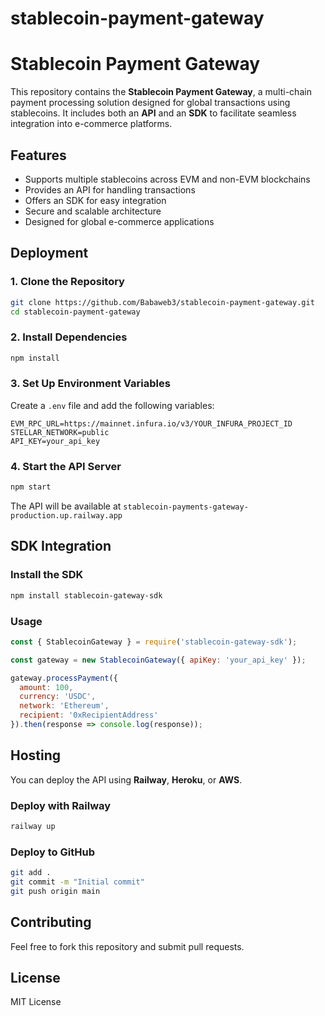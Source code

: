 # stablecoin-payment-gateway

# Stablecoin Payment Gateway

This repository contains the **Stablecoin Payment Gateway**, a multi-chain payment processing solution designed for global transactions using stablecoins. It includes both an **API** and an **SDK** to facilitate seamless integration into e-commerce platforms.

## Features
- Supports multiple stablecoins across EVM and non-EVM blockchains
- Provides an API for handling transactions
- Offers an SDK for easy integration
- Secure and scalable architecture
- Designed for global e-commerce applications

## Deployment

### 1. Clone the Repository
```sh
git clone https://github.com/Babaweb3/stablecoin-payment-gateway.git
cd stablecoin-payment-gateway
```

### 2. Install Dependencies
```sh
npm install
```

### 3. Set Up Environment Variables
Create a `.env` file and add the following variables:
```
EVM_RPC_URL=https://mainnet.infura.io/v3/YOUR_INFURA_PROJECT_ID
STELLAR_NETWORK=public
API_KEY=your_api_key
```

### 4. Start the API Server
```sh
npm start
```
The API will be available at `stablecoin-payments-gateway-production.up.railway.app`

## SDK Integration

### Install the SDK
```sh
npm install stablecoin-gateway-sdk
```

### Usage
```javascript
const { StablecoinGateway } = require('stablecoin-gateway-sdk');

const gateway = new StablecoinGateway({ apiKey: 'your_api_key' });

gateway.processPayment({
  amount: 100,
  currency: 'USDC',
  network: 'Ethereum',
  recipient: '0xRecipientAddress'
}).then(response => console.log(response));
```

## Hosting
You can deploy the API using **Railway**, **Heroku**, or **AWS**.

### Deploy with Railway
```sh
railway up
```

### Deploy to GitHub
```sh
git add .
git commit -m "Initial commit"
git push origin main
```

## Contributing
Feel free to fork this repository and submit pull requests.

## License
MIT License
